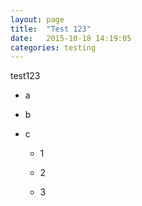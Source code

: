 ```yaml
---
layout: page
title:  "Test 123"
date:   2015-10-18 14:19:05
categories: testing
---
```


test123 

 * a 
 
 * b 
 
 * c 
 
   * 1 
   
   * 2 
   
   * 3 
   